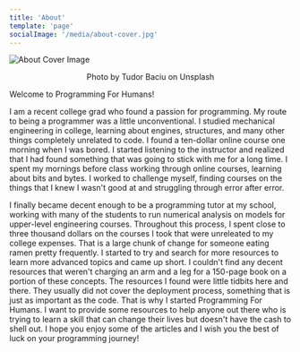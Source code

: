 ```yaml
---
title: 'About'
template: 'page'
socialImage: '/media/about-cover.jpg'
---
```


![About Cover Image](/media/about-cover.jpg)

<center>Photo by Tudor Baciu on Unsplash</center>

Welcome to Programming For Humans!

I am a recent college grad who found a passion for programming. My route to being a programmer was a little unconventional. I studied mechanical engineering in college, learning about engines, structures, and many other things completely unrelated to code. I found a ten-dollar online course one morning when I was bored. I started listening to the instructor and realized that I had found something that was going to stick with me for a long time. I spent my mornings before class working through online courses, learning about bits and bytes. I worked to challenge myself, finding courses on the things that I knew I wasn't good at and struggling through error after error.

I finally became decent enough to be a programming tutor at my school, working with many of the students to run numerical analysis on models for upper-level engineering courses. Throughout this process, I spent close to three thousand dollars on the courses I took that were unreleated to my college expenses. That is a large chunk of change for someone eating ramen pretty frequently. I started to try and search for more resources to learn more advanced topics and came up short. I couldn't find any decent resources that weren't charging an arm and a leg for a 150-page book on a portion of these concepts. The resources I found were little tidbits here and there. They usually did not cover the deployment process, something that is just as important as the code. That is why I started Programming For Humans. I want to provide some resources to help anyone out there who is trying to learn a skill that can change their lives but doesn't have the cash to shell out. I hope you enjoy some of the articles and I wish you the best of luck on your programming journey!
